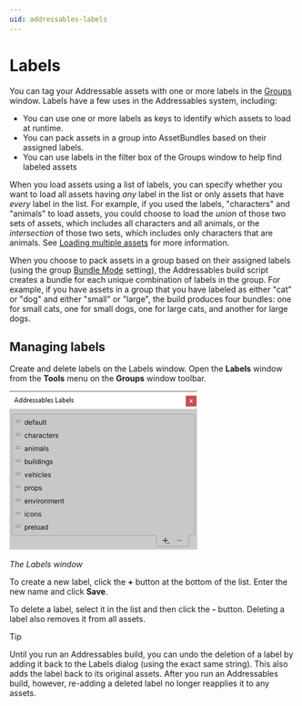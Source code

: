 ```yaml
---
uid: addressables-labels
---
```


# Labels

You can tag your Addressable assets with one or more labels in the [Groups] window. Labels have a few uses in the Addressables system, including:

* You can use one or more labels as keys to identify which assets to load at runtime.
* You can pack assets in a group into AssetBundles based on their assigned labels.
* You can use labels in the filter box of the Groups window to help find labeled assets 

When you load assets using a list of labels, you can specify whether you want to load all assets having *any* label in the list or only assets that have *every* label in the list. For example, if you used the labels, "characters" and "animals" to load assets, you could choose to load the *union* of those two sets of assets, which includes all characters and all animals, or the *intersection* of those two sets, which includes only characters that are animals. See [Loading multiple assets] for more information.

When you choose to pack assets in a group based on their assigned labels (using the group [Bundle Mode] setting), the Addressables build script creates a bundle for each unique combination of labels in the group. For example, if you have assets in a group that you have labeled as either "cat" or "dog" and either "small" or "large", the build produces four bundles: one for small cats, one for small dogs, one for large cats, and another for large dogs. 

## Managing labels

Create and delete labels on the Labels window. Open the __Labels__ window from the __Tools__ menu on the __Groups__ window toolbar.

![](images/addr_labels_0.png)

*The Labels window*

To create a new label, click the __+__ button at the bottom of the list. Enter the new name and click __Save__.

To delete a label, select it in the list and then click the __-__ button. Deleting a label also removes it from all assets. 

> [!TIP]
> Until you run an Addressables build, you can undo the deletion of a label by adding it back to the Labels dialog (using the exact same string). This also adds the label back to its original assets. After you run an Addressables build, however, re-adding a deleted label no longer reapplies it to any assets.


[Groups]: xref:addressables-groups
[Loading multiple assets]: xref:addressables-api-load-asset-async#loading-multiple-assets
[Bundle Mode]: xref:addressables-group-settings#advanced-options

